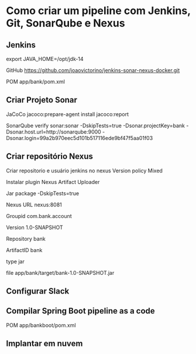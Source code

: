 # Como criar um pipeline com Jenkins, Git, SonarQube e Nexus

## Jenkins
export JAVA_HOME=/opt/jdk-14

GitHub
https://github.com/joaovictorino/jenkins-sonar-nexus-docker.git

POM
app/bank/pom.xml

## Criar Projeto Sonar
JaCoCo
jacoco:prepare-agent install jacoco:report

SonarQube
verify sonar:sonar -DskipTests=true -Dsonar.projectKey=bank -Dsonar.host.url=http://sonarqube:9000 -Dsonar.login=99a2b970eec5d101b517116ede9bf47f5aa01f03

## Criar repositório Nexus
Criar repositorio e usuário jenkins no nexus
Version policy
Mixed

Instalar plugin Nexus Artifact Uploader

Jar
package -DskipTests=true

Nexus
URL
nexus:8081

Groupid
com.bank.account

Version
1.0-SNAPSHOT

Repository
bank

ArtifactID
bank

type
jar

file 
app/bank/target/bank-1.0-SNAPSHOT.jar

## Configurar Slack

## Compilar Spring Boot pipeline as a code
POM
app/bankboot/pom.xml

## Implantar em nuvem
